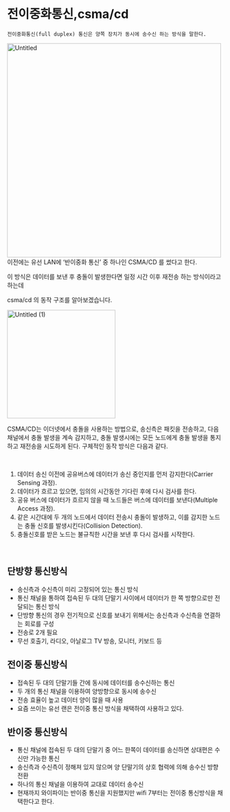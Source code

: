 # 전이중화통신,csma/cd
    전이중화통신(full duplex) 통신은 양쪽 장치가 동시에 송수신 하는 방식을 말한다.
<img width="498" alt="Untitled" src="https://user-images.githubusercontent.com/73810834/209568097-169c574f-b0e0-4bf7-bd83-71566bd651db.png">

<br>
이전에는 유선 LAN에 ‘반이중화 통신’ 중 하나인  CSMA/CD 를 썼다고 한다.

이 방식은 데이터를 보낸 후 충돌이 발생한다면 일정 시간 이후 재전송 하는 방식이라고 하는데 

csma/cd 의 동작 구조를 알아보겠습니다.

<img width="252" alt="Untitled (1)" src="https://user-images.githubusercontent.com/73810834/209568213-4721ecc6-5a92-491d-b3dc-50b1df21e540.png">

<br>

CSMA/CD는 이더넷에서 충돌을 사용하는 방법으로, 송신측은 패킷을 전송하고, 다음 채널에서 충돌 발생을 계속 감지하고, 충돌 발생시에는 모든 노드에게 충돌 발생을 통지하고 재전송을 시도하게 된다. 구체적인 동작 방식은 다음과 같다. 

<br>

1. 데이터 송신 이전에 공유버스에 데이터가 송신 중인지를 먼저 감지한다(Carrier Sensing 과정). 
2.  데이터가 흐르고 있으면, 임의의 시간동안 기다린 후에 다시 검사를 한다. 
3. 공유 버스에 데이터가 흐르지 않을 때 노드들은 버스에 데이터를 보낸다(Multiple Access 과정). 
4. 같은 시간대에 두 개의 노드에서 데이터 전송시 충돌이 발생하고, 이를 감지한 노드는 충돌 신호를 발생시킨다(Collision Detection). 
5. 충돌신호를 받은 노드는 불규칙한 시간을 보낸 후 다시 검사를 시작한다.

<br>

## 단방향 통신방식
- 송신측과 수신측이 미리 고정되어 있는 통신 방식
- 통신 채널을 통하여 접속된 두 대의 단말기 사이에서 데이터가 한 쪽 방향으로만 전달되는 통신 방식
- 단방향 통신의 경우 전기적으로 신호를 보내기 위해서는 송신측과 수신측을 연결하는 회로를 구성
- 전송로 2개 필요
- 무선 호출기, 라디오, 아날로그 TV 방송, 모니터, 키보드 등

## 전이중 통신방식
- 접속된 두 대의 단말기들 간에 동시에 데이터를 송수신하는 통신
- 두 개의 통신 채널을 이용하여 양방향으로 동시에 송수신
- 전송 효율이 높고 데이터 양이 많을 때 사용
- 요즘 쓰이는 유선 랜은 전이중 통신 방식을 채택하여 사용하고 있다.

## 반이중 통신방식
- 통신 채널에 접속된 두 대의 단말기 중 어느 한쪽이 데이터를 송신하면 상대편은 수신만 가능한 통신
- 송신측과 수신측이 정해져 있지 않으며 양 단말기의 상호 협력에 의해 송수신 방향 전환
- 하나의 통신 채널을 이용하여 교대로 데이터 송수신
- 현재까지 와이파이는 반이중 통신을 지원했지만 wifi 7부터는 전이중 통신방식을 채택한다고 한다.